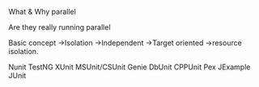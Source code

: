 What & Why parallel

Are they really running parallel

Basic concept
->Isolation
->Independent
->Target oriented
->resource isolation.

Nunit
TestNG
XUnit
MSUnit/CSUnit
Genie
DbUnit
CPPUnit
Pex
JExample
JUnit

